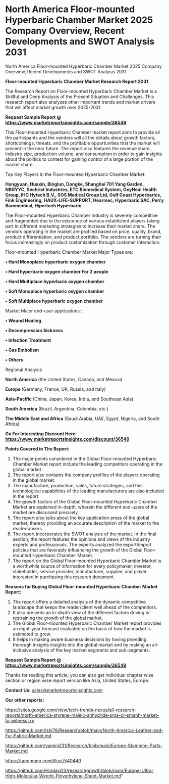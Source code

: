 # North America Floor-mounted Hyperbaric Chamber Market 2025 Company Overview, Recent Developments and SWOT Analysis 2031
 North America Floor-mounted Hyperbaric Chamber Market 2025 Company Overview, Recent Developments and SWOT Analysis 2031

<strong>Floor-mounted Hyperbaric Chamber Market Research Report 2031</strong>

The Research Report on Floor-mounted Hyperbaric Chamber Market is a Skillful and Deep Analysis of the Present Situation and Challenges. This research report also analyzes other important trends and market drivers that will affect market growth over 2025-2031.

<strong>Request Sample Report @ <a href=https://www.marketreportsinsights.com/sample/36549>https://www.marketreportsinsights.com/sample/36549</a></strong>

This Floor-mounted Hyperbaric Chamber market report aims to provide all the participants and the vendors will all the details about growth factors, shortcomings, threats, and the profitable opportunities that the market will present in the near future. The report also features the revenue share, industry size, production volume, and consumption in order to gain insights about the politics to contest for gaining control of a large portion of the market share.

Top Key Players in the Floor-mounted Hyperbaric Chamber Market:

<strong>Hongyuan, Huaxin, Binglun, Dongke, Shanghai 701 Yang Garden, NBGYYC, Sechrist Industries, ETC Biomedical System, OxyHeal Health Group, IHC Hytech B.V., SOS Medical Group Ltd, Gulf Coast Hyperbarics, Fink Engineering, HAUX-LIFE-SUPPORT, Hearmec, Hyperbaric SAC, Perry Baromedical, Hipertceh Hyperbaric</strong>

The Floor-mounted Hyperbaric Chamber Industry is severely competitive and fragmented due to the existence of various established players taking part in different marketing strategies to increase their market share. The vendors operating in the market are profiled based on price, quality, brand, product differentiation, and product portfolio. The vendors are turning their focus increasingly on product customization through customer interaction.

Floor-mounted Hyperbaric Chamber Market Major Types are:

<strong>•  Hard Monoplace hyperbaric oxygen chamber

•  Hard hyperbaric oxygen chamber For 2 people

•  Hard Multiplace hyperbaric oxygen chamber

•  Soft Monoplace hyperbaric oxygen chamber

•  Soft Multiplace hyperbaric oxygen chamber</strong>

Market Major end-user applications :

<strong>•  Wound Healing

•  Decompression Sickness

•  Infection Treatment

•  Gas Embolism

•  Others</strong>

Regional Analysis

</u><strong><b>North America</b></strong> (the United States, Canada, and Mexico)

<strong><b>Europe </b></strong>(Germany, France, UK, Russia, and Italy)

<strong><b>Asia-Pacific</b></strong> (China, Japan, Korea, India, and Southeast Asia)

<strong><b>South America</b></strong> (Brazil, Argentina, Colombia, etc.)

<strong><b>The Middle East and Africa</b></strong> (Saudi Arabia, UAE, Egypt, Nigeria, and South Africa)

<strong>Go For Interesting Discount Here: <a href=https://www.marketreportsinsights.com/discount/36549>https://www.marketreportsinsights.com/discount/36549</a></strong>

<strong>Points Covered in The Report:</strong>
<ol>
  <li>The major points considered in the Global Floor-mounted Hyperbaric Chamber Market report include the leading competitors operating in the global market.</li>
  <li>The report also contains the company profiles of the players operating in the global market.</li>
  <li>The manufacture, production, sales, future strategies, and the technological capabilities of the leading manufacturers are also included in the report.</li>
  <li>The growth factors of the Global Floor-mounted Hyperbaric Chamber Market are explained in-depth, wherein the different end-users of the market are discussed precisely.</li>
  <li>The report also talks about the key application areas of the global market, thereby providing an accurate description of the market to the readers/users.</li>
  <li>The report incorporates the SWOT analysis of the market. In the final section, the report features the opinions and views of the industry experts and professionals. The experts analyzed the export/import policies that are favorably influencing the growth of the Global Floor-mounted Hyperbaric Chamber Market.</li>
  <li>The report on the Global Floor-mounted Hyperbaric Chamber Market is a worthwhile source of information for every policymaker, investor, stakeholder, service provider, manufacturer, supplier, and player interested in purchasing this research document.</li>
</ol>
<strong>Reasons for Buying Global Floor-mounted Hyperbaric Chamber Market Report:</strong>

<ol>
  <li>The report offers a detailed analysis of the dynamic competitive landscape that keeps the reader/client well ahead of the competitors.</li>
  <li>It also presents an in-depth view of the different factors driving or restraining the growth of the global market.</li>
  <li>The Global Floor-mounted Hyperbaric Chamber Market report provides an eight-year forecast evaluated on the basis of how the market is estimated to grow.</li>
  <li>It helps in making aware business decisions by having providing thorough insights insights into the global market and by making an all-inclusive analysis of the key market segments and sub-segments.</li>
</ol>
<strong>Request Sample Report @ <a href=https://www.marketreportsinsights.com/sample/36549>https://www.marketreportsinsights.com/sample/36549</a></strong>


Thanks for reading this article; you can also get individual chapter wise section or region wise report version like Asia, United States, Europe.

<strong>Contact Us:</strong>
sales@marketreportsinsights.com

<strong>Our other reports:</strong>

<a href=https://sites.google.com/view/tech-trends-nexus/all-research-reports/north-america-styrene-maleic-anhydride-sma-or-smanh-market-to-witness-xx>https://sites.google.com/view/tech-trends-nexus/all-research-reports/north-america-styrene-maleic-anhydride-sma-or-smanh-market-to-witness-xx</a>

<a href=https://github.com/Ishi78/Research/blob/main/North-America-Leather-and-Fur-Fabric-Market.md>https://github.com/Ishi78/Research/blob/main/North-America-Leather-and-Fur-Fabric-Market.md</a>

<a href=https://github.com/yamini231/Research/blob/main/Europe-Stamping-Parts-Market.md>https://github.com/yamini231/Research/blob/main/Europe-Stamping-Parts-Market.md</a>

<a href=https://tanomuno.com/illust/540440>https://tanomuno.com/illust/540440</a>

<a href=https://github.com/Hindavi23/researchgrowth/blob/main/Europe-Ultra-High-Molecular-Weight-Polyethylene-Sheet-Market.md>https://github.com/Hindavi23/researchgrowth/blob/main/Europe-Ultra-High-Molecular-Weight-Polyethylene-Sheet-Market.md</a>"

